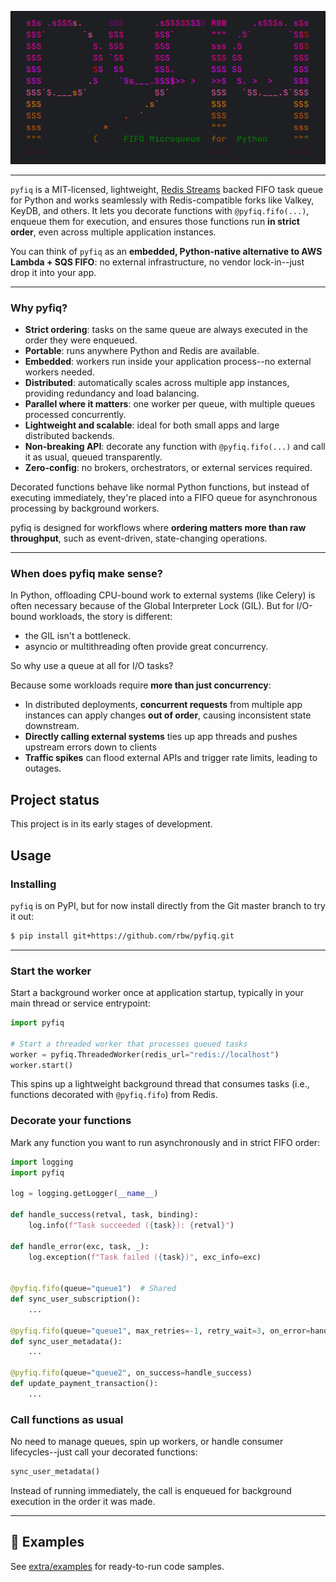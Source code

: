 <p align="center">
  <img src="extra/logo.png" alt="pyfiq Logo" width="592">
</p>

---
`pyfiq` is a MIT-licensed, lightweight, [Redis Streams](https://redis.io/docs/latest/develop/data-types/streams/) backed FIFO task queue for Python and works seamlessly with Redis-compatible forks like Valkey, KeyDB, and others.
It lets you decorate functions with `@pyfiq.fifo(...)`, enqueue them for execution, and ensures those functions run **in strict order**, even across multiple application instances. 

You can think of `pyfiq` as an **embedded, Python-native alternative to AWS Lambda + SQS FIFO**: no external infrastructure, no vendor lock-in--just drop it into your app.


---

### Why pyfiq?  

- **Strict ordering**: tasks on the same queue are always executed in the order they were enqueued.  
- **Portable**: runs anywhere Python and Redis are available.  
- **Embedded**: workers run inside your application process--no external workers needed.  
- **Distributed**: automatically scales across multiple app instances, providing redundancy and load balancing.  
- **Parallel where it matters**: one worker per queue, with multiple queues processed concurrently. 
- **Lightweight and scalable**: ideal for both small apps and large distributed backends.  
- **Non-breaking API**: decorate any function with `@pyfiq.fifo(...)` and call it as usual, queued transparently.  
- **Zero-config**: no brokers, orchestrators, or external services required.  

Decorated functions behave like normal Python functions, but instead of executing immediately, they're placed into a FIFO queue for asynchronous processing by background workers.  

pyfiq is designed for workflows where **ordering matters more than raw throughput**, such as event-driven, state-changing operations.

---

### When does pyfiq make sense?  

In Python, offloading CPU-bound work to external systems (like Celery) is often necessary because of the Global Interpreter Lock (GIL). But for I/O-bound workloads, the story is different:  
- the GIL isn't a bottleneck.  
- asyncio or multithreading often provide great concurrency.

So why use a queue at all for I/O tasks?  

Because some workloads require **more than just concurrency**:  

- In distributed deployments, **concurrent requests** from multiple app instances can apply changes **out of order**, causing inconsistent state downstream.
- **Directly calling external systems** ties up app threads and pushes upstream errors down to clients
- **Traffic spikes** can flood external APIs and trigger rate limits, leading to outages.  

## Project status

This project is in its early stages of development.

## Usage

### Installing

`pyfiq` is on PyPI, but for now install directly from the Git master branch to try it out:

```bash
$ pip install git+https://github.com/rbw/pyfiq.git
```

---

### Start the worker

Start a background worker once at application startup, typically in your main thread or service entrypoint:

```python
import pyfiq

# Start a threaded worker that processes queued tasks
worker = pyfiq.ThreadedWorker(redis_url="redis://localhost")
worker.start()
```

This spins up a lightweight background thread that consumes tasks (i.e., functions decorated with `@pyfiq.fifo`) from Redis.


### Decorate your functions

Mark any function you want to run asynchronously and in strict FIFO order:

```python
import logging
import pyfiq

log = logging.getLogger(__name__)

def handle_success(retval, task, binding):
    log.info(f"Task succeeded ({task}): {retval}")

def handle_error(exc, task, _):
    log.exception(f"Task failed ({task})", exc_info=exc)

    
@pyfiq.fifo(queue="queue1")  # Shared
def sync_user_subscription():
    ...

@pyfiq.fifo(queue="queue1", max_retries=-1, retry_wait=3, on_error=handle_error)  # Shared, retry forever (block consumption)
def sync_user_metadata():
    ...

@pyfiq.fifo(queue="queue2", on_success=handle_success)
def update_payment_transaction():
    ...
```

### Call functions as usual

No need to manage queues, spin up workers, or handle consumer lifecycles--just call your decorated functions:

```python
sync_user_metadata()
```

Instead of running immediately, the call is enqueued for background execution in the order it was made.


---

## 📖 Examples

See [extra/examples](./extra/examples) for ready-to-run code samples.  
